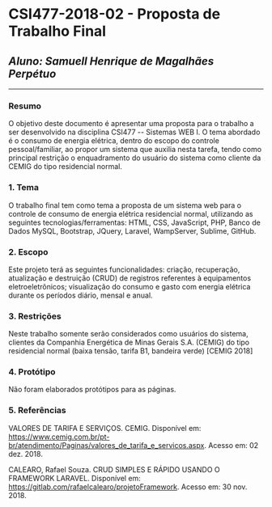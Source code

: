 # **CSI477-2018-02 - Proposta de Trabalho Final**
## *Aluno: Samuell Henrique de Magalhães Perpétuo*

--------------

<!-- Descrever um resumo sobre o trabalho. -->

### Resumo
O objetivo deste documento é apresentar uma proposta para o trabalho a ser desenvolvido na disciplina CSI477 -- Sistemas WEB I. O tema abordado é o consumo de energia elétrica, dentro do escopo do controle pessoal/familiar, ao propor um sistema que auxilia nesta tarefa, tendo como principal restrição o enquadramento do usuário do sistema como cliente da CEMIG do tipo residencial normal. 

<!-- Apresentar o tema. -->
### 1. Tema

  O trabalho final tem como tema a proposta de um sistema web para o controle de consumo de energia elétrica residencial normal, utilizando as seguintes tecnologias/ferramentas: HTML, CSS, JavaScript, PHP, Banco de Dados MySQL, Bootstrap, JQuery, Laravel, WampServer, Sublime, GitHub.
  
<!-- Descrever e limitar o escopo da aplicação. -->
### 2. Escopo

  Este projeto terá as seguintes funcionalidades: criação, recuperação, atualização e destruição (CRUD) de registros referentes à equipamentos eletroeletrônicos; visualização do consumo e gasto com energia elétrica durante os períodos diário, mensal e anual.

<!-- Apresentar restrições de funcionalidades e de escopo. -->
### 3. Restrições

  Neste trabalho somente serão considerados como usuários do sistema, clientes da Companhia Energética de Minas Gerais S.A. (CEMIG) do tipo residencial normal (baixa tensão, tarifa B1, bandeira verde) [CEMIG 2018]

<!-- Construir alguns protótipos para a aplicação, disponibilizá-los no Github e descrever o que foi considerado. //-->
### 4. Protótipo
  Não foram elaborados protótipos para as páginas.

### 5. Referências
VALORES DE TARIFA E SERVIÇOS. CEMIG. Disponível em: <https://www.cemig.com.br/pt-br/atendimento/Paginas/valores_de_tarifa_e_servicos.aspx>. Acesso em: 02 dez. 2018.

CALEARO, Rafael Souza. CRUD SIMPLES E RÁPIDO USANDO O FRAMEWORK LARAVEL. Disponível em: <https://gitlab.com/rafaelcalearo/projetoFramework>. Acesso em: 30 nov. 2018.
